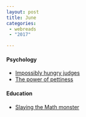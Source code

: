 ```yaml
---
layout: post
title: June
categories: 
 - webreads
 - "2017"

---
```


#### Psychology
* [Impossibly hungry judges](http://daniellakens.blogspot.nl/2017/07/impossibly-hungry-judges.html?m=1)
* [The power of pettiness](https://www.ribbonfarm.com/2017/07/06/the-power-of-pettiness/)

#### Education
* [Slaying the Math monster](http://www.nwaonline.com/news/2017/jul/03/slaying-the-math-monster-20170703/)


